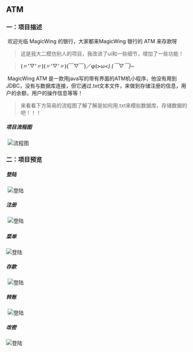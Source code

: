 ## ATM

### 一：项目描述

​	欢迎光临 MagicWing 的银行，大家都来MagicWing 银行的 ATM 来存款呀

> 这是我大二模仿别人的项目，我改进了ui和一些细节，增加了一些功能！

>  **(〃'▽'〃)(〃'▽'〃)(￣▽￣)／φ(>ω<*) (￣▽￣)~***

​	MagicWing ATM 是一款用java写的带有界面的ATM机小程序，他没有用到JDBC，没有与数据库连接，但它通过.txt文本文件，来做到存储注册的信息，用户的余额，用户的操作信息等等！

> 来看看下方简易的流程图了解了解是如何用.txt来模拟数据库，存储数据的吧！！！

##### 	项目流程图

​	![流程图](C:\Users\Shinelon\Documents\HBuilderProject\项目描述图片\ATM\长图.png)

### 二：项目预览

##### 	登陆

​	![登陆](C:\Users\Shinelon\Documents\HBuilderProject\项目描述图片\ATM\登陆.png)



##### 	注册	

​	![登陆](C:\Users\Shinelon\Documents\HBuilderProject\项目描述图片\ATM\注册.png)

##### 

##### 	菜单

![登陆](C:\Users\Shinelon\Documents\HBuilderProject\项目描述图片\ATM\菜单.png)



##### 	存款

​	![登陆](C:\Users\Shinelon\Documents\HBuilderProject\项目描述图片\ATM\存款.png)



##### 		转账

​	![登陆](C:\Users\Shinelon\Documents\HBuilderProject\项目描述图片\ATM\转账.png)



##### 	改密

![登陆](C:\Users\Shinelon\Documents\HBuilderProject\项目描述图片\ATM\改密.png)